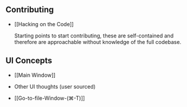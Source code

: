 ## Contributing

*   [[Hacking on the Code]]
	
	Starting points to start contributing, these are self-contained and therefore are approachable without knowledge of the full codebase.

## UI Concepts

* [[Main Window]]

* Other UI thoughts (user sourced)
 * [[Go-to-file-Window-(⌘-T)]]